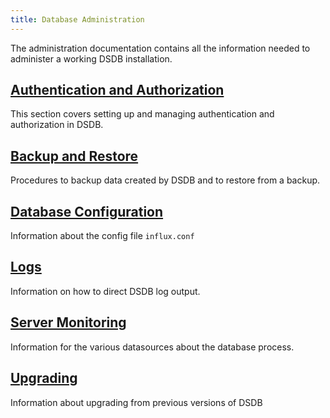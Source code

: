 ```yaml
---
title: Database Administration
---
```

The administration documentation contains all the information needed to administer a working DSDB installation.

## [Authentication and Authorization](/dsdb/v1.0/administration/authentication_and_authorization/)

This section covers setting up and managing authentication and authorization in DSDB.

## [Backup and Restore](/dsdb/v1.0/administration/backup_and_restore/)

Procedures to backup data created by DSDB and to restore from a backup.

## [Database Configuration](/dsdb/v1.0/administration/configuration/)

Information about the config file `influx.conf`

## [Logs](/dsdb/v1.0/administration/logs/)

Information on how to direct DSDB log output.

## [Server Monitoring](/dsdb/v1.0/administration/statistics/)

Information for the various datasources about the database process.

## [Upgrading](/dsdb/v1.0/administration/upgrading/)

Information about upgrading from previous versions of DSDB

